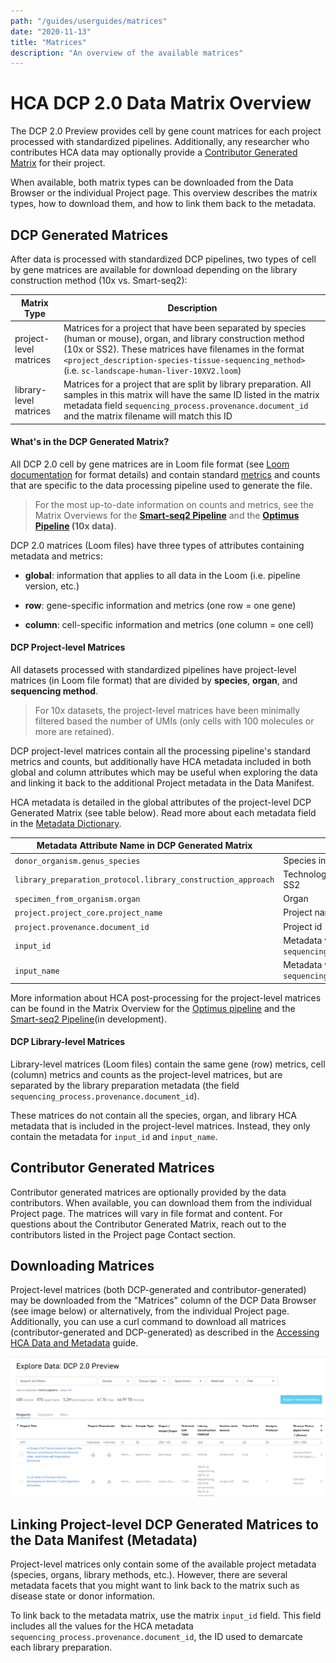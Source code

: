 ```yaml
---
path: "/guides/userguides/matrices"
date: "2020-11-13"
title: "Matrices"
description: "An overview of the available matrices"
---
```


# HCA DCP 2.0 Data Matrix Overview 

The DCP 2.0 Preview provides cell by gene count matrices for each project processed with standardized pipelines. Additionally, any researcher who contributes HCA data may optionally provide a [Contributor Generated Matrix](#contributor-generated-matrices) for their project. 

When available, both matrix types can be downloaded from the Data Browser or the individual Project page. This overview describes the matrix types, how to download them, and how to link them back to the metadata.

## DCP Generated Matrices
After data is processed with standardized DCP pipelines, two types of cell by gene matrices are available for download depending on the library construction method (10x vs. Smart-seq2):

| Matrix Type | Description |
| --- | --- |
| project-level matrices | Matrices for a project that have been separated by species (human or mouse), organ, and library construction method (10x or SS2). These matrices have filenames in the format `<project_description-species-tissue-sequencing_method>` (i.e. `sc-landscape-human-liver-10XV2.loom`)|
| library-level matrices | Matrices for a project that are split by library preparation. All samples in this matrix will have the same ID listed in the matrix metadata field `sequencing_process.provenance.document_id` and the matrix filename will match this ID |


#### What's in the DCP Generated Matrix? 

All DCP 2.0 cell by gene matrices are in Loom file format (see [Loom documentation](http://linnarssonlab.org/loompy/index.html#) for format details) and contain standard [metrics](/pipelines/hca-pipelines/data-processing-pipelines/qc-metrics) and counts that are specific to the data processing pipeline used to generate the file. 

> For the most up-to-date information on counts and metrics, see the Matrix Overviews for the **[Smart-seq2 Pipeline](https://broadinstitute.github.io/warp/documentation/Pipelines/Smart-seq2_Multi_Sample_Pipeline/Loom_schema.html)** and the **[Optimus Pipeline](https://broadinstitute.github.io/warp/documentation/Pipelines/Optimus_Pipeline/Loom_schema.html) (10x data)**.

DCP 2.0 matrices (Loom files) have three types of attributes containing metadata and metrics:
- **global**: information that applies to all data in the Loom (i.e. pipeline version, etc.)

- **row**: gene-specific information and metrics (one row = one gene)

- **column**: cell-specific information and metrics (one column = one cell)


#### DCP Project-level Matrices
All datasets processed with standardized pipelines have project-level matrices (in Loom file format) that are divided by **species**, **organ**, and **sequencing method**. 

> For 10x datasets, the project-level matrices have been minimally filtered based the number of UMIs (only cells with 100 molecules or more are retained).

DCP project-level matrices contain all the processing pipeline's standard metrics and counts, but additionally have HCA metadata included in both global and column attributes which may be useful when exploring the data and linking it back to the additional Project metadata in the Data Manifest. 

HCA metadata is detailed in the global attributes of the project-level DCP Generated Matrix (see table below). Read more about each metadata field in the [Metadata Dictionary](/metadata/). 

| Metadata Attribute Name in DCP Generated Matrix | Metadata Description | 
| --- | --- |
| `donor_organism.genus_species` | Species information; human or mouse |
| `library_preparation_protocol.library_construction_approach` | Technology used for library preparation, i.e 10x or SS2 |
| `specimen_from_organism.organ` | Organ |	
| `project.project_core.project_name` | Project name |
| `project.provenance.document_id` | Project id |
| `input_id` | Metadata values for  `sequencing_process.provenance.document_id` |
| `input_name` | Metadata values for `sequencing_input.biomaterial_core.biomaterial_id` |

More information about HCA post-processing for the project-level matrices can be found in the Matrix Overview for the [Optimus pipeline](https://broadinstitute.github.io/warp/documentation/Pipelines/Optimus_Pipeline/Loom_schema.html#hca-data-coordination-platform-matrix-processing) and the [Smart-seq2 Pipeline](https://broadinstitute.github.io/warp/documentation/Pipelines/Smart-seq2_Multi_Sample_Pipeline/Loom_schema.html#table-2-column-attributes-cell-metrics)(in development). 

#### DCP Library-level Matrices 
Library-level matrices (Loom files) contain the same gene (row) metrics, cell (column) metrics and counts as the project-level matrices, but are separated by the library preparation metadata (the field `sequencing_process.provenance.document_id`).

These matrices do not contain all the species, organ, and library HCA metadata that is included in the project-level matrices. Instead, they only contain the metadata for `input_id` and `input_name`. 

## Contributor Generated Matrices
Contributor generated matrices are optionally provided by the data contributors. When available, you can download them from the individual Project page. The matrices will vary in file format and content. For questions about the Contributor Generated Matrix, reach out to the contributors listed in the Project page Contact section.

## Downloading Matrices
Project-level matrices (both DCP-generated and contributor-generated) may be downloaded from the "Matrices" column of the DCP Data Browser (see image below) or alternatively, from the individual Project page. Additionally, you can use a curl command to download all matrices (contributor-generated and DCP-generated) as described in the [Accessing HCA Data and Metadata](/quick-start-guide) guide.

![Browsing Projects in the Data Explorer](../_images/explore_dcp_2.png "Exploring Projects")

## Linking Project-level DCP Generated Matrices to the Data Manifest (Metadata)
Project-level matrices only contain some of the available project metadata (species, organs, library methods, etc.). However, there are several metadata facets that you might want to link back to the matrix such as disease state or donor information. 

To link back to the metadata matrix, use the matrix `input_id` field. This field includes all the values for the HCA metadata `sequencing_process.provenance.document_id`, the ID used to demarcate each library preparation. 



